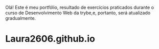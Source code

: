 Olá! 
Este é meu portfólio, resultado de exercícios praticados durante o curso de Desenvolvimento Web da trybe,e, portanto, será atualizado gradualmente.
# Laura2606.github.io
